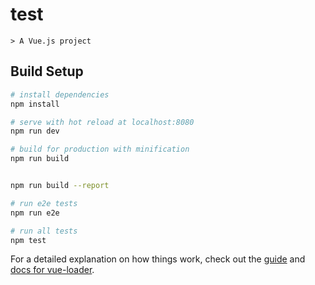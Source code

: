 # test
```
> A Vue.js project
```

## Build Setup

``` bash
# install dependencies
npm install

# serve with hot reload at localhost:8080
npm run dev

# build for production with minification
npm run build


npm run build --report

# run e2e tests
npm run e2e

# run all tests
npm test
```







For a detailed explanation on how things work, check out the [guide](http://vuejs-templates.github.io/webpack/) and [docs for vue-loader](http://vuejs.github.io/vue-loader).
